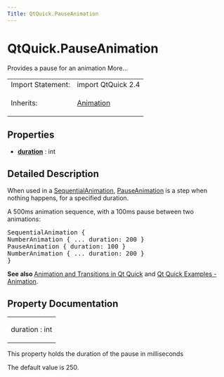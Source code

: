 ```yaml
---
Title: QtQuick.PauseAnimation
---
```


# QtQuick.PauseAnimation

<span class="subtitle"></span>
<!-- $$$PauseAnimation-brief -->
<p>Provides a pause for an animation More...</p>
<!-- @@@PauseAnimation -->
<table class="alignedsummary">
<tr><td class="memItemLeft rightAlign topAlign"> Import Statement:</td><td class="memItemRight bottomAlign"> import QtQuick 2.4</td></tr><tr><td class="memItemLeft rightAlign topAlign"> Inherits:</td><td class="memItemRight bottomAlign"> <p><a href="QtQuick.Animation.md">Animation</a></p>
</td></tr></table><ul>
</ul>
<h2 id="properties">Properties</h2>
<ul>
<li class="fn"><b><b><a href="#duration-prop">duration</a></b></b> : int</li>
</ul>
<!-- $$$PauseAnimation-description -->
<h2 id="details">Detailed Description</h2>
</p>
<p>When used in a <a href="QtQuick.SequentialAnimation.md">SequentialAnimation</a>, <a href="index.html">PauseAnimation</a> is a step when nothing happens, for a specified duration.</p>
<p>A 500ms animation sequence, with a 100ms pause between two animations:</p>
<pre class="cpp">SequentialAnimation {
NumberAnimation { <span class="operator">.</span><span class="operator">.</span><span class="operator">.</span> duration: <span class="number">200</span> }
PauseAnimation { duration: <span class="number">100</span> }
NumberAnimation { <span class="operator">.</span><span class="operator">.</span><span class="operator">.</span> duration: <span class="number">200</span> }
}</pre>
<p><b>See also </b><a href="QtQuick.qtquick-statesanimations-animations.md">Animation and Transitions in Qt Quick</a> and <a href="https://developer.ubuntu.comapps/qml/sdk-15.04.5/QtQuick.animation/">Qt Quick Examples - Animation</a>.</p>
<!-- @@@PauseAnimation -->
<h2>Property Documentation</h2>
<!-- $$$duration -->
<table class="qmlname"><tr valign="top" id="duration-prop"><td class="tblQmlPropNode"><p><span class="name">duration</span> : <span class="type">int</span></p></td></tr></table><p>This property holds the duration of the pause in milliseconds</p>
<p>The default value is 250.</p>
<!-- @@@duration -->
<br/>
